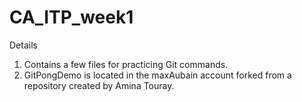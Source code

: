 # CA_ITP_week1

Details
1. Contains a few files for practicing Git commands.
2. GitPongDemo is located in the maxAubain account forked from a repository created by Amina Touray.
